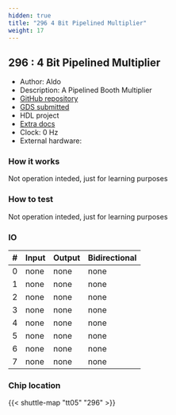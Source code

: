 ```yaml
---
hidden: true
title: "296 4 Bit Pipelined Multiplier"
weight: 17
---
```


## 296 : 4 Bit Pipelined Multiplier

* Author: Aldo
* Description: A Pipelined Booth Multiplier
* [GitHub repository](https://github.com/crispy245/tt05-4-CSA-Bit-Pipelined-Multiplier-Crispo)
* [GDS submitted](https://github.com/crispy245/tt05-4-CSA-Bit-Pipelined-Multiplier-Crispo/actions/runs/6756639842)
* HDL project
* [Extra docs]()
* Clock: 0 Hz
* External hardware: 



### How it works

Not operation inteded, just for learning purposes


### How to test

Not operation inteded, just for learning purposes


### IO

| # | Input        | Output       | Bidirectional      |
|---|--------------|--------------| -------------------|
| 0 | none  | none | none |
| 1 | none  | none | none |
| 2 | none  | none | none |
| 3 | none  | none | none |
| 4 | none  | none | none |
| 5 | none  | none | none |
| 6 | none  | none | none |
| 7 | none  | none | none |

### Chip location

{{< shuttle-map "tt05" "296" >}}
